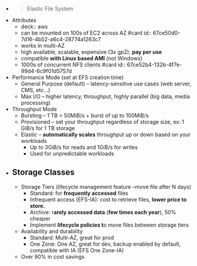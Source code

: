 - > Elastic File System
- Attributes
	- deck:: aws
	- can be mounted on 100s of EC2 across AZ #card
	  id:: 67ce50d0-7d16-4b52-a6c4-28774a1263c7
	- works in multi-AZ
	- high available, scalable, expensive (3x gp2), **pay per use**
	- compatible **with Linux based AMI** (not Windows)
	- 1000s of concurrent NFS clients #card
	  id:: 67ce52b4-132b-4f7e-99d4-6c9f01d5757d
- Performance Mode (set at EFS creation time)
	- General Purpose (default) – latency-sensitive use cases (web server, CMS, etc…)
	- Max I/O – higher latency, throughput, highly parallel (big data, media processing)
- Throughput Mode
	- Bursting – 1 TB = 50MiB/s + burst of up to 100MiB/s
	- Provisioned – set your throughput regardless of storage size, ex: 1 GiB/s for 1 TB storage
	- Elastic – **automatically scales** throughput up or down based on your workloads
		- Up to 3GiB/s for reads and 1GiB/s for writes
		- Used for unpredictable workloads
- ## Storage Classes
	- Storage Tiers (lifecycle management feature –move file after N days)
		- Standard: for **frequently accessed** files
		- Infrequent access (EFS-IA): cost to retrieve files, **lower price to store.**
		- Archive: r**arely accessed data** (**few times each year**), 50% cheaper
		- Implement **lifecycle policies t**o move files between storage tiers
	- Availability and durability
		- Standard: Multi-AZ, great for prod
		- One Zone: One AZ, great for dev, backup enabled by default, compatible with IA (EFS One Zone-IA)
	- Over 90% in cost savings